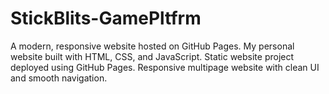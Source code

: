 # StickBlits-GamePltfrm
A modern, responsive website hosted on GitHub Pages.  My personal website built with HTML, CSS, and JavaScript.  Static website project deployed using GitHub Pages.  Responsive multipage website with clean UI and smooth navigation.
